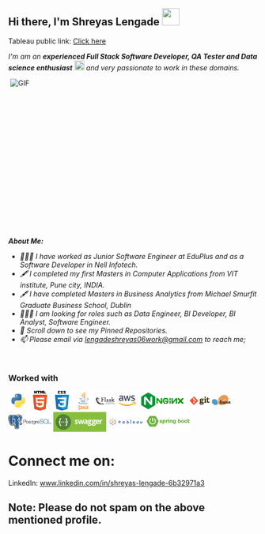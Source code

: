 ## Hi there, I'm Shreyas Lengade <img src="https://raw.githubusercontent.com/TheDudeThatCode/TheDudeThatCode/master/Assets/Hi.gif" width=35 height=35> 
<p>
 Tableau public link: <a href="https://public.tableau.com/app/profile/shreyas.lengade/vizzes">Click here</a>
</p>

<p>
  <em>
    I'm am an <b>experienced Full Stack Software Developer, QA Tester and Data science enthusiast</b> <img src="https://raw.githubusercontent.com/TheDudeThatCode/TheDudeThatCode/master/Assets/Medal.gif" width=20 height=20> and very passionate to work in these domains.
  </em>
 </p>

<img align="right" alt="GIF" src="https://github.com/abhisheknaiidu/abhisheknaiidu/blob/master/code.gif?raw=true" width="500" height="320" />

<em>
  
**About Me:**
- 👨🏽‍💻 I have worked as Junior Software Engineer at EduPlus and as a Software Developer in Nell Infotech.
- 🖋️ I completed my first Masters in Computer Applications from VIT institute, Pune city, INDIA.
- 🖋️ I have completed Masters in Business Analytics from Michael Smurfit Graduate Business School, Dublin 
- 👨🏻‍💼 I am looking for roles such as Data Engineer, BI Developer, BI Analyst, Software Engineer.
- 📌 Scroll down to see my Pinned Repositories.
- 📫 Please email via lengadeshreyas06work@gmail.com to reach me;
<br/> 
</em>

### Worked with 

<code><img height="40" src="https://raw.githubusercontent.com/github/explore/80688e429a7d4ef2fca1e82350fe8e3517d3494d/topics/python/python.png" title="python"></code>
<code><img height="40" src="https://raw.githubusercontent.com/github/explore/80688e429a7d4ef2fca1e82350fe8e3517d3494d/topics/html/html.png" title="html"></code>
<code><img height="40" src="https://raw.githubusercontent.com/github/explore/80688e429a7d4ef2fca1e82350fe8e3517d3494d/topics/css/css.png" title="css"></code>
<code><img height="40" src="https://raw.githubusercontent.com/github/explore/80688e429a7d4ef2fca1e82350fe8e3517d3494d/topics/java/java.png" title="java"></code>
<code><img height="40" src="https://raw.githubusercontent.com/github/explore/80688e429a7d4ef2fca1e82350fe8e3517d3494d/topics/flask/flask.png" title="flask"></code>
<code><img height="40" src="https://raw.githubusercontent.com/github/explore/80688e429a7d4ef2fca1e82350fe8e3517d3494d/topics/aws/aws.png" title="aws"></code>
<code><img height="40" src="https://github.com/ShreyasLengade/Github-Images/blob/87e6ea41ef9993b175a0fdd8f26a685b7d17e0d4/nginx.jpg" title="nginx"></code>
<code><img height="40" src="https://raw.githubusercontent.com/github/explore/80688e429a7d4ef2fca1e82350fe8e3517d3494d/topics/git/git.png" title="git"></code>
<code><img height="40" src="https://raw.githubusercontent.com/github/explore/80688e429a7d4ef2fca1e82350fe8e3517d3494d/topics/scikit-learn/scikit-learn.png" title="sklearn"></code>
<code><img height="40" src="https://github.com/ShreyasLengade/Github-Images/blob/9c73ab61a9504f6d812b5116bf0dad1fd4a54f7e/postgres.png" title="postgres"></code>
<code><img height="40" src= "https://github.com/ShreyasLengade/Github-Images/blob/8c65a9b8c360e055eb2f970042ec6f30151ab239/swagger.png" title="swagger"></code>
<code><img height="40" src= "https://github.com/ShreyasLengade/Github-Images/blob/65c5ccb073443a17c3996844adaa408a020cd15d/Tableau-Logo.png" title="tableau"></code>
<code><img height="40" src= "https://github.com/ShreyasLengade/Github-Images/blob/a28426bd7f2b8028c1455365ba7ed2655be8e613/spring%20boot.png" title="spring boot"></code>

# Connect me on:
LinkedIn: www.linkedin.com/in/shreyas-lengade-6b32971a3

## Note: Please do not spam on the above mentioned profile.

